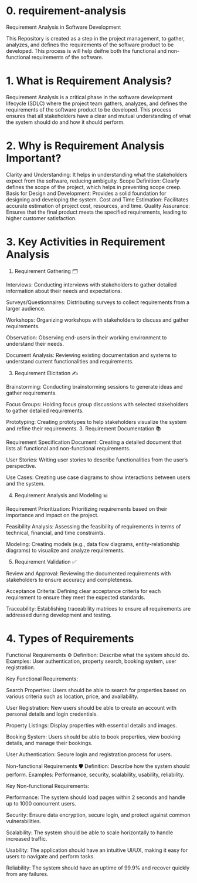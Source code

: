 # 0. requirement-analysis

Requirement Analysis in Software Development

This Repository is created as a step in the project management, to gather, 
analyzes, and defines the requirements of the software product to be developed. This process is will help deifne both the functional and non-functional requirements of the software. 


# 1. What is Requirement Analysis?

   Requirement Analysis is a critical phase in the software development lifecycle (SDLC) where the project team gathers, analyzes, and defines the requirements of the software product to be developed. This process ensures that all stakeholders have a clear and mutual understanding of what the system should do and how it should perform.

# 2. Why is Requirement Analysis Important?
Clarity and Understanding: It helps in understanding what the stakeholders expect from the software, reducing ambiguity.
Scope Definition: Clearly defines the scope of the project, which helps in preventing scope creep.
Basis for Design and Development: Provides a solid foundation for designing and developing the system.
Cost and Time Estimation: Facilitates accurate estimation of project cost, resources, and time.
Quality Assurance: Ensures that the final product meets the specified requirements, leading to higher customer satisfaction.

# 3. Key Activities in Requirement Analysis

1. Requirement Gathering 🗂️

Interviews: Conducting interviews with stakeholders to gather detailed information about their needs and expectations.

Surveys/Questionnaires: Distributing surveys to collect requirements from a larger audience.

Workshops: Organizing workshops with stakeholders to discuss and gather requirements.

Observation: Observing end-users in their working environment to understand their needs.

Document Analysis: Reviewing existing documentation and systems to understand current functionalities and requirements.

3. Requirement Elicitation ✍️

Brainstorming: Conducting brainstorming sessions to generate ideas and gather requirements.

Focus Groups: Holding focus group discussions with selected stakeholders to gather detailed requirements.

Prototyping: Creating prototypes to help stakeholders visualize the system and refine their requirements.
3. Requirement Documentation 📚

Requirement Specification Document: Creating a detailed document that lists all functional and non-functional requirements.

User Stories: Writing user stories to describe functionalities from the user’s perspective.

Use Cases: Creating use case diagrams to show interactions between users and the system.

4. Requirement Analysis and Modeling 📊

Requirement Prioritization: Prioritizing requirements based on their importance and impact on the project.

Feasibility Analysis: Assessing the feasibility of requirements in terms of technical, financial, and time constraints.

Modeling: Creating models (e.g., data flow diagrams, entity-relationship diagrams) to visualize and analyze requirements.

5. Requirement Validation ✅

Review and Approval: Reviewing the documented requirements with stakeholders to ensure accuracy and completeness.

Acceptance Criteria: Defining clear acceptance criteria for each requirement to ensure they meet the expected standards.

Traceability: Establishing traceability matrices to ensure all requirements are addressed during development and testing.


#  4. Types of Requirements

Functional Requirements ⚙️
Definition: Describe what the system should do.
Examples: User authentication, property search, booking system, user registration.

Key Functional Requirements:

Search Properties: Users should be able to search for properties based on various criteria such as location, price, and availability.

User Registration: New users should be able to create an account with personal details and login credentials.

Property Listings: Display properties with essential details and images.

Booking System: Users should be able to book properties, view booking details, and manage their bookings.

User Authentication: Secure login and registration process for users.


Non-functional Requirements 🛡️
Definition: Describe how the system should perform.
Examples: Performance, security, scalability, usability, reliability.

Key Non-functional Requirements:

Performance: The system should load pages within 2 seconds and handle up to 1000 concurrent users.

Security: Ensure data encryption, secure login, and protect against common vulnerabilities.

Scalability: The system should be able to scale horizontally to handle increased traffic.

Usability: The application should have an intuitive UI/UX, making it easy for users to navigate and perform tasks.

Reliability: The system should have an uptime of 99.9% and recover quickly from any failures.
